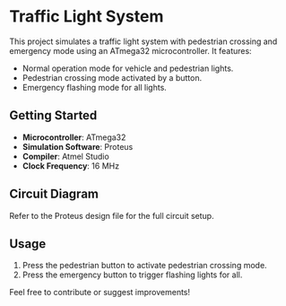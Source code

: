 # Traffic Light System

This project simulates a traffic light system with pedestrian crossing and emergency mode using an ATmega32 microcontroller. It features:
- Normal operation mode for vehicle and pedestrian lights.
- Pedestrian crossing mode activated by a button.
- Emergency flashing mode for all lights.

## Getting Started
- **Microcontroller**: ATmega32
- **Simulation Software**: Proteus
- **Compiler**: Atmel Studio
- **Clock Frequency**: 16 MHz

## Circuit Diagram
Refer to the Proteus design file for the full circuit setup.

## Usage
1. Press the pedestrian button to activate pedestrian crossing mode.
2. Press the emergency button to trigger flashing lights for all.

Feel free to contribute or suggest improvements!
